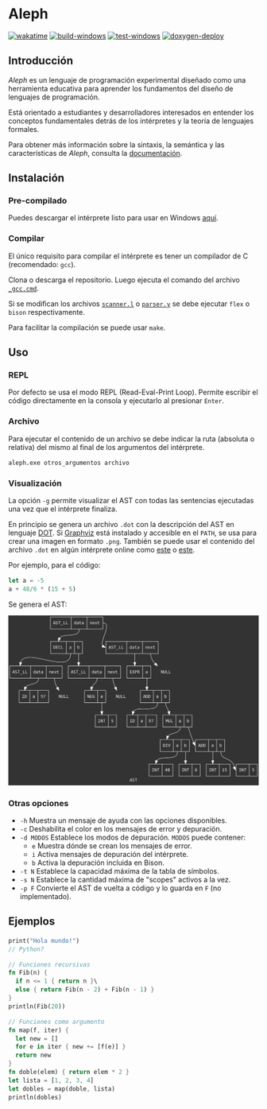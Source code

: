 # Aleph

[![wakatime](https://wakatime.com/badge/github/CrysoK/Aleph.svg)](https://wakatime.com/badge/github/CrysoK/Aleph)
[![build-windows](https://github.com/CrysoK/Aleph/actions/workflows/build-windows.yml/badge.svg)](https://github.com/CrysoK/Aleph/actions/workflows/build-windows.yml)
[![test-windows](https://github.com/CrysoK/Aleph/actions/workflows/test-windows.yml/badge.svg)](https://github.com/CrysoK/Aleph/actions/workflows/test-windows.yml)
[![doxygen-deploy](https://github.com/CrysoK/Aleph/actions/workflows/doxygen.yml/badge.svg)](https://github.com/CrysoK/Aleph/actions/workflows/doxygen.yml)

## Introducción

*Aleph* es un lenguaje de programación experimental diseñado como una herramienta
educativa para aprender los fundamentos del diseño de lenguajes de programación.

Está orientado a estudiantes y desarrolladores interesados en entender los
conceptos fundamentales detrás de los intérpretes y la teoría de lenguajes
formales.

Para obtener más información sobre la sintaxis, la semántica y las
características de *Aleph*, consulta la [documentación](doc/README.md).

## Instalación

### Pre-compilado

Puedes descargar el intérprete listo para usar en Windows [aquí](https://github.com/CrysoK/Aleph/releases).

### Compilar

El único requisito para compilar el intérprete es tener un compilador de C
(recomendado: `gcc`).

Clona o descarga el repositorio. Luego ejecuta el comando del archivo
[`_gcc.cmd`](https://github.com/CrysoK/Aleph/blob/main/_gcc.cmd).

Si se modifican los archivos
[`scanner.l`](https://github.com/CrysoK/Aleph/blob/main/src/flex/scanner.l) o
[`parser.y`](https://github.com/CrysoK/Aleph/blob/main/src/bison/parser.y) se
debe ejecutar `flex` o `bison` respectivamente.

Para facilitar la compilación se puede usar `make`.

## Uso

### REPL

Por defecto se usa el modo REPL (Read-Eval-Print Loop). Permite escribir el
código directamente en la consola y ejecutarlo al presionar `Enter`.

### Archivo

Para ejecutar el contenido de un archivo se debe indicar la ruta (absoluta o
relativa) del mismo al final de los argumentos del intérprete.

```bash
aleph.exe otros_argumentos archivo
```

### Visualización

La opción `-g` permite visualizar el AST con todas las sentencias ejecutadas una
vez que el intérprete finaliza.

En principio se genera un archivo `.dot` con la descripción del AST en lenguaje
[DOT](https://graphviz.org/doc/info/lang.html). Si
[Graphviz](https://graphviz.org/download) está instalado y accesible en el
`PATH`, se usa para crear una imagen en formato `.png`. También se puede usar el
contenido del archivo `.dot` en algún intérprete online como
[este](https://edotor.net/) o
[este](https://dreampuf.github.io/GraphvizOnline/).

Por ejemplo, para el código:

```js
let a = -5
a + 48/6 * (15 + 5)
```

Se genera el AST:

![ast](doc/ast.png)

### Otras opciones

- `-h` Muestra un mensaje de ayuda con las opciones disponibles.
- `-c` Deshabilita el color en los mensajes de error y depuración.
- `-d MODOS` Establece los modos de depuración. `MODOS` puede contener:
  - `e` Muestra dónde se crean los mensajes de error.
  - `i` Activa mensajes de depuración del intérprete.
  - `b` Activa la depuración incluida en Bison.
- `-t N` Establece la capacidad máxima de la tabla de símbolos.
- `-s N` Establece la cantidad máxima de "scopes" activos a la vez.
- `-p F` Convierte el AST de vuelta a código y lo guarda en `F` (no implementado).

## Ejemplos

```rust
print("Hola mundo!")
// Python?
```

```rust
// Funciones recursivas
fn Fib(n) {
  if n <= 1 { return n }\
  else { return Fib(n - 2) + Fib(n - 1) }
}
println(Fib(20))
```

```rust
// Funciones como argumento
fn map(f, iter) {
  let new = []
  for e in iter { new += [f(e)] }
  return new
}
fn doble(elem) { return elem * 2 }
let lista = [1, 2, 3, 4]
let dobles = map(doble, lista)
println(dobles)
```
